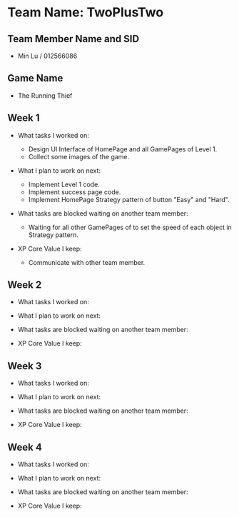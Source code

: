 # Team Name: TwoPlusTwo

## Team Member Name and SID

* Min Lu / 012566086

## Game Name

* The Running Thief

## Week 1

 * What tasks I worked on:

   * Design UI Interface of HomePage and all GamePages of Level 1.
   * Collect some images of the game.

* What I plan to work on next:

   * Implement Level 1 code.
   * Implement success page code.
   * Implement HomePage Strategy pattern of button "Easy" and "Hard".

* What tasks are blocked waiting on another team member:

   * Waiting for all other GamePages of to set the speed of each object in Strategy pattern.

* XP Core Value I keep:

   * Communicate with other team member. 

## Week 2

* What tasks I worked on:

* What I plan to work on next:

* What tasks are blocked waiting on another team member:

* XP Core Value I keep:

## Week 3

* What tasks I worked on:

* What I plan to work on next:

* What tasks are blocked waiting on another team member:

* XP Core Value I keep:

## Week 4

* What tasks I worked on:

* What I plan to work on next:

* What tasks are blocked waiting on another team member:

* XP Core Value I keep: